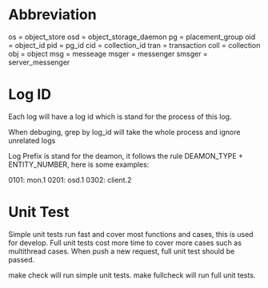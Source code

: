 # Abbreviation #

os     = object_store
osd    = object_storage_daemon
pg     = placement_group
oid    = object_id
pid    = pg_id
cid    = collection_id
tran   = transaction
coll   = collection
obj    = object
msg    = messeage
msger  = messenger
smsger = server_messenger

# Log ID #

Each log will have a log id which is stand for the process of this log.

When debuging, grep by log_id will take the whole process and ignore unrelated logs

Log Prefix is stand for the deamon, it follows the rule DEAMON_TYPE + ENTITY_NUMBER, here is some examples:

0101: mon.1
0201: osd.1
0302: client.2

# Unit Test #

Simple unit tests run fast and cover most functions and cases, this is used for develop.
Full unit tests cost more time to cover more cases such as multithread cases. When push a new request, full unit test should be passed.

make check will run simple unit tests.
make fullcheck will run full unit tests.

